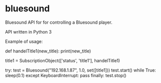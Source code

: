 # bluesound
Bluesound API for for controlling a Bluesound player. 

API written in Python 3

Example of usage:

def handelTitle1(new_title):
    print(new_title)

title1 = SubscriptionObject(['status', 'title1'], handelTitle1)

try:
    test = Bluesound("192.168.1.87", 1.0, set([title1]))
    test.start()
    while True:
        sleep(0.1)
except KeyboardInterrupt:
    pass
finally:
    test.stop()
